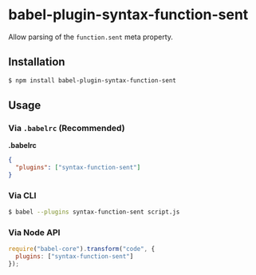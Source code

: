 # babel-plugin-syntax-function-sent

Allow parsing of the `function.sent` meta property.

## Installation

```sh
$ npm install babel-plugin-syntax-function-sent
```

## Usage

### Via `.babelrc` (Recommended)

**.babelrc**

```json
{
  "plugins": ["syntax-function-sent"]
}
```

### Via CLI

```sh
$ babel --plugins syntax-function-sent script.js
```

### Via Node API

```javascript
require("babel-core").transform("code", {
  plugins: ["syntax-function-sent"]
});
```
